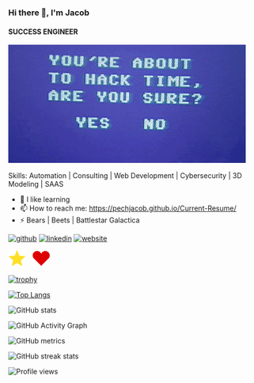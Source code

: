 ### Hi there 👋, I'm Jacob
#### SUCCESS ENGINEER
![SUCCESS ENGINEER](hackerman.gif)


Skills: Automation | Consulting | Web Development | Cybersecurity | 3D Modeling | SAAS

- 🔭 I like learning
- 📫 How to reach me: https://pechjacob.github.io/Current-Resume/
- ⚡ Bears | Beets | Battlestar Galactica


[<img src='https://cdn.jsdelivr.net/npm/simple-icons@3.0.1/icons/github.svg' alt='github' height='40'>](https://github.com/pechjacob)  [<img src='https://cdn.jsdelivr.net/npm/simple-icons@3.0.1/icons/linkedin.svg' alt='linkedin' height='40'>](https://www.linkedin.com/in/https://pechjacob.github.io/Current-Resume//)  [<img src='https://cdn.jsdelivr.net/npm/simple-icons@3.0.1/icons/icloud.svg' alt='website' height='40'>](https://think-tank-consulting.com/)  

<a href='https://stars.github.com/'><img src='https://raw.githubusercontent.com/acervenky/animated-github-badges/master/assets/starbadge.gif' width='35' height='35'></a> <a href='https://docs.github.com/en/github/supporting-the-open-source-community-with-github-sponsors'><img src='https://raw.githubusercontent.com/acervenky/animated-github-badges/master/assets/sponsorbadge.gif' width='35' height='35'></a> 

[![trophy](https://github-profile-trophy.vercel.app/?username=pechjacob)](https://github.com/ryo-ma/github-profile-trophy)

[![Top Langs](https://github-readme-stats.vercel.app/api/top-langs/?username=pechjacob)](https://github.com/anuraghazra/github-readme-stats)

![GitHub stats](https://github-readme-stats.vercel.app/api?username=pechjacob&show_icons=true&count_private=true)  

![GitHub Activity Graph](https://activity-graph.herokuapp.com/graph?username=pechjacob)  

![GitHub metrics](https://metrics.lecoq.io/pechjacob)  

![GitHub streak stats](https://github-readme-streak-stats.herokuapp.com/?user=pechjacob)  

![Profile views](https://gpvc.arturio.dev/pechjacob)  
